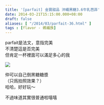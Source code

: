 ```yaml
---
title: '[parfait] 金寶甜品 沖繩黑糖3.6牛乳芭菲'
date: 2014-03-21T15:15:00.000+08:00
draft: false
aliases: [ "/2014/03/parfait-36.html" ]
tags : [flavor - 螞蟻族]
---
```


parfait是法文，意指完美  
不清楚這是否完美  
但肯定一杯裡面可以滿足多心的我  

[![](https://2.bp.blogspot.com/-utnaqSdQxoA/XDC1WASHO5I/AAAAAAAAETA/S-PloDB37rwcFmoAs1dUBZ90Jm2FIRwGwCLcBGAs/s640/91.jpg)](https://2.bp.blogspot.com/-utnaqSdQxoA/XDC1WASHO5I/AAAAAAAAETA/S-PloDB37rwcFmoAs1dUBZ90Jm2FIRwGwCLcBGAs/s1600/91.jpg)

仲可以自己倒黑糖糖漿  
（只爲拍照效果？）  
哈哈，好好玩～  
  
不過味道其實很普通啦嘻嘻